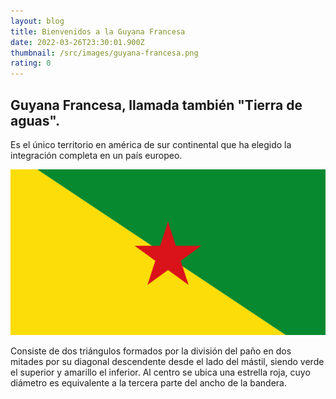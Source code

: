 ```yaml
---
layout: blog
title: Bienvenidos a la Guyana Francesa
date: 2022-03-26T23:30:01.900Z
thumbnail: /src/images/guyana-francesa.png
rating: 0
---
```

## Guyana Francesa, llamada también "Tierra de aguas".

Es el único territorio en américa de sur continental que ha elegido la integración completa en un país europeo.

![bandera de guyana](/src/images/guyana-francesa.png "Bandera de Guyana Francesa")

Consiste de dos triángulos formados por la división del paño en dos mitades por su diagonal descendente desde el lado del mástil, siendo verde el superior y amarillo el inferior. Al centro se ubica una estrella roja, cuyo diámetro es equivalente a la tercera parte del ancho de la bandera.